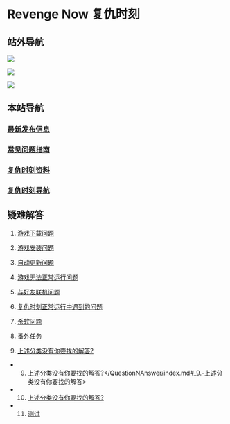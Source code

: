 # Revenge Now 复仇时刻

## 站外导航
[![](https://gitee.com/Zero_Fanker/Revenge-Now-Wiki/raw/master/LOGO_Tieba.jpg)](https://tieba.baidu.com/f?kw=%E5%A4%8D%E4%BB%87%E6%97%B6%E5%88%BB&ie=utf-8)

[![](https://gitee.com/Zero_Fanker/Revenge-Now-Wiki/raw/master/LOGO_Bilibili.jpg)](https://space.bilibili.com/25328668)

[![](https://gitee.com/Zero_Fanker/Revenge-Now-Wiki/raw/master/LOGO_MODDB.jpg)](https://www.moddb.com/mods/revenge-now)

## 本站导航
### [最新发布信息](./Publishment.md)

### [常见问题指南](/QuestionNAnswer/index.md)

### [复仇时刻资料](./IntelligenceData/index.md)

### [复仇时刻导航](./链接导航.md)

## 疑难解答 

1. [游戏下载问题](/QuestionNAnswer/index.md#download-problem)

2. [游戏安装问题](/QuestionNAnswer/游戏安装问题.md)

3. [自动更新问题](/QuestionNAnswer/index.md#update-problem)

4. [游戏无法正常运行问题](/QuestionNAnswer/index.md#gaming-problem)

5. [与好友联机问题](/QuestionNAnswer/index.md#online-problem)

6. [复仇时刻正常运行中遇到的问题](/QuestionNAnswer/index.md#problem-on-running)

7. [杀软问题](/QuestionNAnswer/index.md#anti-virus-software-problem)

8. [番外任务](/QuestionNAnswer/index.md#Foreign-missions-problem)

9. [上述分类没有你要找的解答?](/QuestionNAnswer/index.md#no-anwser)

- 9. 上述分类没有你要找的解答?</QuestionNAnswer/index.md#_9.-上述分类没有你要找的解答>

- 10. [上述分类没有你要找的解答?](#上述分类没有你要找的解答)

- 11. [测试](https://revengenowstudio.github.io/docs/#/QuestionNAnswer/%E6%B8%B8%E6%88%8F%E5%AE%89%E8%A3%85%E9%97%AE%E9%A2%98?id=_1%e3%80%81%e4%b8%8b%e8%bd%bd%e5%ae%89%e8%a3%85%e5%8c%85)
